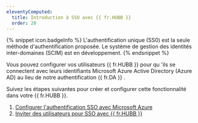 ```yaml
---
eleventyComputed:
  title: Introduction à SSO avec {{ fr.HUBB }}
  order: 20
---
```

{% snippet icon.badgeInfo %}
L'authentification unique (SS0) est la seule méthode d'authentification proposée. Le système de gestion des identités inter-domaines (SCIM) est en développement.
{% endsnippet %}

Vous pouvez configurer vos utilisateurs {{ fr.HUBB }} pour qu 'ils se connectent avec leurs identifiants Microsoft Azure Active Directory (Azure AD) au lieu de notre authentification {{ fr.DA }} .  

Suivez les étapes suivantes pour créer et configurer cette fonctionnalité dans votre {{ fr.HUBB }}.  

1. [Configurer l'authentification SSO avec Microsoft Azure](/fr/hub/getting-started/get-started-sso-hub-business/configure-sso-authentication-microsoft-azure/) 
1. [Inviter des utilisateurs pour SSO avec {{ fr.HUBB }}](/fr/hub/getting-started/get-started-sso-hub-business/invite-users-SSO-hub-business/) 

